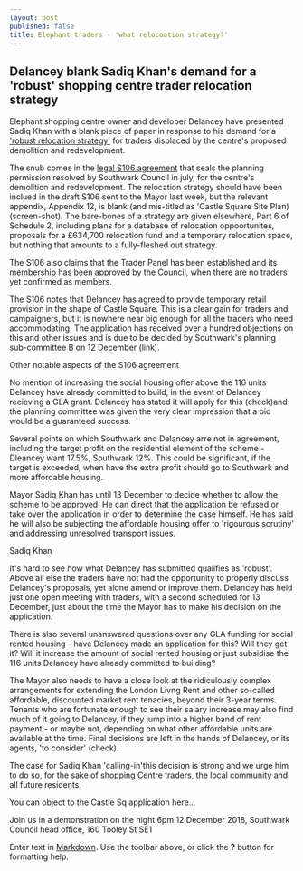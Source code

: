 ```yaml
---
layout: post
published: false
title: Elephant traders - 'what relocoation strategy?'
---
```

## Delancey blank Sadiq Khan's demand for a 'robust' shopping centre trader relocation strategy

Elephant shopping centre owner and developer Delancey have presented Sadiq Khan with a blank piece of paper in response to his demand for a ['robust relocation strategy'](https://www.change.org/p/sadiq-khan-sadiq-say-no-to-the-displacement-of-bame-communities-from-elephant-castle/responses/41627) for traders displaced by the centre's proposed demolition and redevelopment.

The snub comes in the [legal S106 agreement](http://planbuild.southwark.gov.uk/documents/?GetDocument=%7b%7b%7b!cmd1tKmi8kCHCJ6ouDat0w%3d%3d!%7d%7d%7d) that seals the planning permission resolved by Southwark Council in july, for the centre's demolition and redevelopment.  The relocation strategy should have been inclued in the draft S106 sent to the Mayor last week, but the relevant appendix, Appendix 12, is blank (and mis-titled as 'Castle Square Site Plan) (screen-shot).  The bare-bones of a strategy are given elsewhere, Part 6 of Schedule 2, including plans for a database of relocation oppoortunites, proposals for a £634,700 relocation fund and a temporary relocation space, but nothing that amounts to a fully-fleshed out strategy.

The S106 also claims that the Trader Panel has been established and its membership has been approved by the Council, when there are no traders yet confirmed as members.  

The S106 notes that Delancey has agreed to provide temporary retail provision in the shape of Castle Square.  This is a clear gain for traders and campaigners, but it is nowhere near big enough for all the traders who need accommodating.  The application has received over a hundred objections on this and other issues and is due to be decided by Southwark's planning sub-committee B on 12 December (link).

Other notable aspects of the S106 agreement

No mention of increasing the social housing offer above the 116 units Delancey have already committed to build, in the event of Delancey recieving a GLA grant.  Delancey has stated it will apply for this (check)and the planning committee was given the very clear impression that a bid would be a guaranteed success.

Several points on which Southwark and Delancey arre not in agreement, including the target profit on the residential element of the scheme - Dleancey want 17.5%, Southwark 12%.  This could be significant, if the target is exceeded, when have the extra profit should go to Southwark and more affordable housing.

Mayor Sadiq Khan has until 13 December to decide whether to allow the scheme to be approved. He can direct that the application be refused or take over the application in order to determine the case himself.  He has said he will also be subjecting the affordable housing offer to 'rigourous scrutiny' and addressing unresolved transport issues.

Sadiq Khan 

It's hard to see how what Delancey has submitted qualifies as 'robust'.  Above all else the traders have not had the opportunity to properly discuss Delancey's proposals, yet alone amend or improve them.  Delancey has held just one open meeting with traders, with a second scheduled for 13 December, just about the time the Mayor has to make his decision on the application.

There is also several unanswered questions over any GLA funding for social rented housing - have Delancey made an application for this?  Will they get it? Will it increase the amount of social rented housing or just subsidise the 116 units Delancey have already committed to building?

The Mayor also needs to have a close look at the ridiculously complex arrangements for extending the London Livng Rent and other so-called affordable, discounted market rent tenacies, beyond their 3-year terms.  Tenants who are fortunate enough to see their salary increase may also find much of it going to Delancey, if they jump into a higher band of rent payment - or maybe not, depending on what other affordable units are available at the time.  Final decisions are left in the hands of Delancey, or its agents, 'to consider' (check).

The case for Sadiq Khan 'calling-in'this decision is strong and we urge him to do so, for the sake of  shopping Centre traders, the local community and all future residents.

You can object to the Castle Sq application here...

Join us in a demonstration on the night 6pm 12 December 2018, Southwark Council head office, 160 Tooley St SE1


Enter text in [Markdown](http://daringfireball.net/projects/markdown/). Use the toolbar above, or click the **?** button for formatting help.
